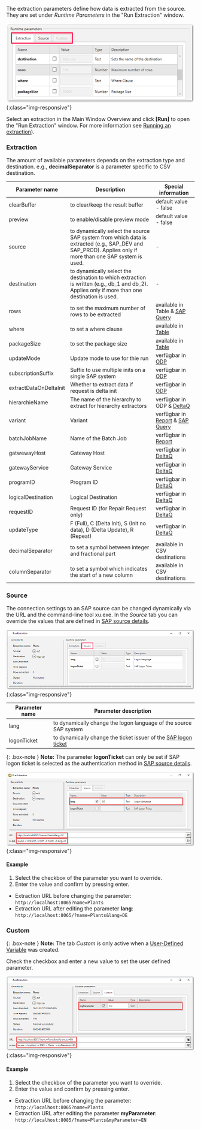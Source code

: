 
The extraction parameters define how data is extracted from the source.
They are set under *Runtime Parameters* in the "Run Extraction" window.


![Extraction parameters](/img/content/xu/xu_run_extraction_param_gen_2.png){:class="img-responsive"}

Select an extraction in the Main Window Overview and click 
**[Run]** to open the "Run Extraction" window. For more information see [Running an extraction](../getting-started/run-an-extraction)).


### Extraction

The amount of available parameters depends on the extraction type and destination.
e.g., **decimalSeparator** is a parameter specific to CSV destination.

Parameter name | Description | Special information
------------ | ------------- | -------------
clearBuffer | to clear/keep the result buffer | default value -  false
preview | to enable/disable preview mode | default value - false
source | to dynamically select the source SAP system from which data is extracted (e.g., SAP_DEV and SAP_PROD). Applies only if more than one SAP system is used. | -
destination | to dynamically select the destination to which extraction is written (e.g., db_1 and db_2). Applies only if more than one destination is used.| -
rows | to set the maximum number of rows to be extracted | available in Table & [SAP Query](../sap-queries/extraction-settings)
where | to set a where clause | available in [Table](../table/where-clause) 
packageSize | to set the package size | available in [Table](../table/extraction-settings#extraction-settings)  
updateMode | Update mode to use for thie run| verfügbar in [ODP](../odp/odp-functions-ov#update-mode)
subscriptionSuffix | Suffix to use multiple inits on a single SAP system | verfügbar in [ODP](../odp/odp-functions-ov#subscriptions)
extractDataOnDeltaInit | Whether to extract data if request is delta init| verfügbar in [ODP](../odp/odp-functions-ov#update-mode)
hierarchieName | The name of the hierarchy to extract for hierarchy extractors| verfügbar in ODP & [DeltaQ](../datasource-deltaq/hierarchien)
variant | Variant | verfügbar in [Report](../abap-reports/variants-and-selections) & [SAP Query](../sap-queries/apply-variants)
batchJobName | Name of the Batch Job| verfügbar in [Report](../abap-reports/report-extraction-settings)
gatwewayHost | Gateway Host | verfügbar in [DeltaQ](../datasource-deltaq/customizing-check#settings)
gatewayService | Gateway Service | verfügbar in [DeltaQ](../datasource-deltaq/customizing-check#settings)
programID | Program ID | verfügbar in [DeltaQ](../datasource-deltaq/customizing-check#settings)
logicalDestination | Logical Destination | verfügbar in [DeltaQ](../datasource-deltaq/customizing-check#settings)
requestID | Request ID (for Repair Request only) | verfügbar in [DeltaQ](../datasource-deltaq/extraction-settings#base-tab)
updateType | F (Full), C (Delta Init), S (Init no data), D (Delta Update), R (Repeat)| verfügbar in [DeltaQ](../datasource-deltaq/update-mode)
decimalSeparator | to set a symbol between integer and fractional part | available in CSV destinations
columnSeparator |  to set a symbol which indicates the start of a new column | available in CSV destinations


### Source

The connection settings to an SAP source can be changed dynamically via the URL and the command-line tool xu.exe. 
In the *Source* tab you can override the values that are defined in [SAP source details](../introduction/sap-connection).

![Source parameters](/img/content/xu/xu_run_extraction_param_gen.png){:class="img-responsive"} 

Parameter name | Parameter description 
------------ | ------------- 
lang | to dynamically change the logon language of the source SAP system  
logonTicket | to dynamically change the ticket issuer of the [SAP logon ticket](../advanced-techniques/sap-single-sign-on/sso-with-sap-logon-ticket)

{: .box-note }
**Note:** The parameter **logonTicket** can only be set if SAP logon ticket is selected as the authentication method in [SAP source details](../introduction/sap-connection).

![Run-Extraction-Connection-Parameters](/img/content/xu/xu_run_extraction_source_param.png){:class="img-responsive"}

#### Example
1. Select the checkbox of the parameter you want to override.
2. Enter the value and confirm by pressing enter. 
- Extraction URL before changing the parameter:<br>
`http://localhost:8065?name=Plants`
- Extraction URL after editing the parameter **lang**:<br>
`http://localhost:8065/?name=Plants&lang=DE` 


### Custom

{: .box-note }
**Note:** The tab *Custom* is only active when a [User-Defined Variable](../advanced-techniques/user-defined-variables) was created. 

Check the checkbox and enter a new value to set the user defined parameter.

![Custom parameters](/img/content/xu/xu_run_extraction_param_cust.png){:class="img-responsive"}

#### Example
1. Select the checkbox of the parameter you want to override.
2. Enter the value and confirm by pressing enter. 
- Extraction URL before changing the parameter:<br>
`http://localhost:8065?name=Plants`
- Extraction URL after editing the parameter **myParameter**:<br>
`http://localhost:8085/?name=Plants&myParameter=EN`  